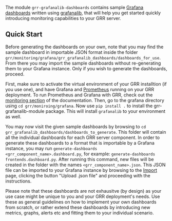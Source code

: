 The module `grr-grafanalib-dashboards` contains sample [Grafana dashboards](https://grafana.com/docs/grafana/latest/features/dashboard/dashboards/)
written using [grafanalib](https://github.com/weaveworks/grafanalib),
that will help you get started quickly introducing monitoring capabilities to your GRR server.

Quick Start
-----------
Before generating the dashboards on your own, note that you may find the sample
dashboard in importable JSON format inside the folder
`grr/monitoring/grafana/grr_grafanalib_dashboards/dashboards_for_use`. From
there you may import the sample dashboards without re-generating them to your
Grafana instance. Only if you wish to generate the dashboards, proceed.

First, make sure to activate the virtual environment of your GRR installtion (if you use one), and have Grafana and [Prometheus](https://prometheus.io/docs/prometheus/latest/getting_started/#starting-prometheus)
running on your GRR deployment. To run Prometheus and Grafana with GRR, check out the [monitoring section](https://grr-doc.readthedocs.io/en/latest/maintaining-and-tuning/monitoring.html)
of the documentation.
Then, go to the grafana directory using `cd grr/moniroing/grafana`.
Now use `pip install .` to install the grr-grafanalib-module package. This will install `grafanalib` to your environment as well.

You may now visit the given sample dashboards by browsing to `cd grr_grafanalib_dashboards/dashboards_to_generate`.
This folder will contain all the individual dashboards for each GRR server component. In order to generate these dashboards
to a format that is importable by a Grafana instance, you may run `generate-dashboards <grr_component_name>.dashboard.py`,
for example: `generate-dashboards frontends.dashboard.py`.
After running this command, new files will be created in the folder with the names `<grr_component_name>.json`. This
JSON file can be imported to your Grafana instance by browsing to the [Import](http://localhost:3000/dashboard/import) page,
clicking the button "Upload .json file" and proceeding with the instructions.

Please note that these dashboards are not exhausitve (by design) as your use case might be unique to you and your GRR
deployment's needs. Use these as general guidelines on how to implement your own dashboards from scratch,
or rather extend these dashboards by introducing new metrics, graphs, alerts etc and fitting them to your individual scenario.
